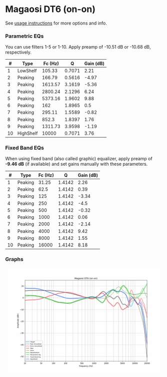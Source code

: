 # Magaosi DT6 (on-on)
See [usage instructions](https://github.com/jaakkopasanen/AutoEq#usage) for more options and info.

### Parametric EQs
You can use filters 1-5 or 1-10. Apply preamp of -10.51 dB or -10.68 dB, respectively.

|   # | Type      |   Fc (Hz) |      Q |   Gain (dB) |
|-----|-----------|-----------|--------|-------------|
|   1 | LowShelf  |    105.33 | 0.7071 |        2.21 |
|   2 | Peaking   |    166.79 | 0.5616 |       -4.97 |
|   3 | Peaking   |   1613.57 | 3.1619 |       -5.36 |
|   4 | Peaking   |   2800.24 | 2.1296 |        6.24 |
|   5 | Peaking   |   5373.16 | 1.9602 |        9.88 |
|   6 | Peaking   |    162    | 1.8965 |        0.5  |
|   7 | Peaking   |    295.11 | 1.5589 |       -0.82 |
|   8 | Peaking   |    852.3  | 1.8397 |        1.76 |
|   9 | Peaking   |   1311.73 | 3.9598 |       -1.19 |
|  10 | HighShelf |  10000    | 0.7071 |        3.76 |

### Fixed Band EQs
When using fixed band (also called graphic) equalizer, apply preamp of **-9.46 dB** (if available) and set gains manually with these parameters.

|   # | Type    |   Fc (Hz) |      Q |   Gain (dB) |
|-----|---------|-----------|--------|-------------|
|   1 | Peaking |     31.25 | 1.4142 |        2.26 |
|   2 | Peaking |     62.5  | 1.4142 |        0.39 |
|   3 | Peaking |    125    | 1.4142 |       -3.34 |
|   4 | Peaking |    250    | 1.4142 |       -4.5  |
|   5 | Peaking |    500    | 1.4142 |       -0.32 |
|   6 | Peaking |   1000    | 1.4142 |        0.06 |
|   7 | Peaking |   2000    | 1.4142 |       -2.14 |
|   8 | Peaking |   4000    | 1.4142 |        9.42 |
|   9 | Peaking |   8000    | 1.4142 |        1.55 |
|  10 | Peaking |  16000    | 1.4142 |        8.18 |

### Graphs
![](./Magaosi%20DT6%20(on-on).png)
